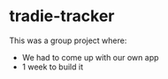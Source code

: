 # tradie-tracker
This was a group project where:
- We had to come up with our own app 
- 1 week to build it

